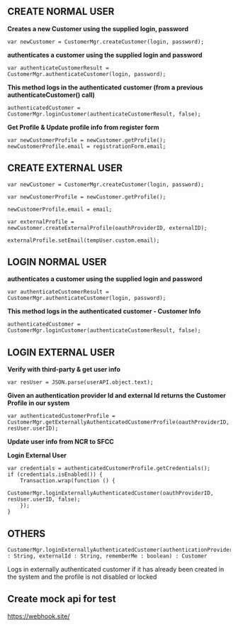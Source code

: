 
## CREATE NORMAL USER
**Creates a new Customer using the supplied login, password**
```
var newCustomer = CustomerMgr.createCustomer(login, password);
```

**authenticates a customer using the supplied login and password**
```
var authenticateCustomerResult = CustomerMgr.authenticateCustomer(login, password);
```
**This method logs in the authenticated customer (from a previous authenticateCustomer() call)**
```
authenticatedCustomer = CustomerMgr.loginCustomer(authenticateCustomerResult, false);
```
**Get Profile & Update profile info from register form**
```
var newCustomerProfile = newCustomer.getProfile();
newCustomerProfile.email = registrationForm.email;
```


## CREATE EXTERNAL USER
```
var newCustomer = CustomerMgr.createCustomer(login, password);

var newCustomerProfile = newCustomer.getProfile();

newCustomerProfile.email = email;

var externalProfile = newCustomer.createExternalProfile(oauthProviderID, externalID);

externalProfile.setEmail(tempUser.custom.email);
```


## LOGIN NORMAL USER
**authenticates a customer using the supplied login and password**
```
var authenticateCustomerResult = CustomerMgr.authenticateCustomer(login, password);
```
**This method logs in the authenticated customer - Customer Info**
```
authenticatedCustomer = CustomerMgr.loginCustomer(authenticateCustomerResult, false);
```

## LOGIN EXTERNAL USER

**Verify with third-party & get user  info**
```
var resUser = JSON.parse(userAPI.object.text);
```
**Given an authentication provider Id and external Id returns the Customer Profile in our system**
```
var authenticatedCustomerProfile = CustomerMgr.getExternallyAuthenticatedCustomerProfile(oauthProviderID, resUser.userID);
```
**Update user info from NCR to SFCC**

**Login External User**
```
var credentials = authenticatedCustomerProfile.getCredentials();
if (credentials.isEnabled()) {
    Transaction.wrap(function () {
        CustomerMgr.loginExternallyAuthenticatedCustomer(oauthProviderID, resUser.userID, false);
    });
}
```

## OTHERS
```
CustomerMgr.loginExternallyAuthenticatedCustomer(authenticationProviderId : String, externalId : String, rememberMe : boolean) : Customer
```
Logs in externally authenticated customer if it has already been created in the system and the profile is not disabled or locked

## Create mock api for test
https://webhook.site/
